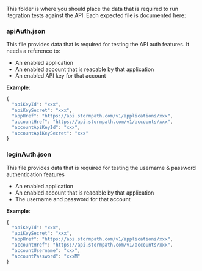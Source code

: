 This folder is where you should place the data that is required to run
itegration tests against the API.  Each expected file is documented here:

### apiAuth.json

This file provides data that is required for testing the API auth features.
It needs a reference to:

* An enabled application
* An enabled account that is reacable by that application
* An enabled API key for that account

**Example**:
```javascript
{
  "apiKeyId": "xxx",
  "apiKeySecret": "xxx",
  "appHref": "https://api.stormpath.com/v1/applications/xxx",
  "accountHref": "https://api.stormpath.com/v1/accounts/xxx",
  "accountApiKeyId": "xxx",
  "accountApiKeySecret": "xxx"
}
```


### loginAuth.json

This file provides data that is required for testing the username & password
authentication features

* An enabled application
* An enabled account that is reacable by that application
* The username and password for that account

**Example**:
```javascript
{
  "apiKeyId": "xxx",
  "apiKeySecret": "xxx",
  "appHref": "https://api.stormpath.com/v1/applications/xxx",
  "accountHref": "https://api.stormpath.com/v1/accounts/xxx",
  "accountUsername": "xxx",
  "accountPassword": "xxxM"
}
```